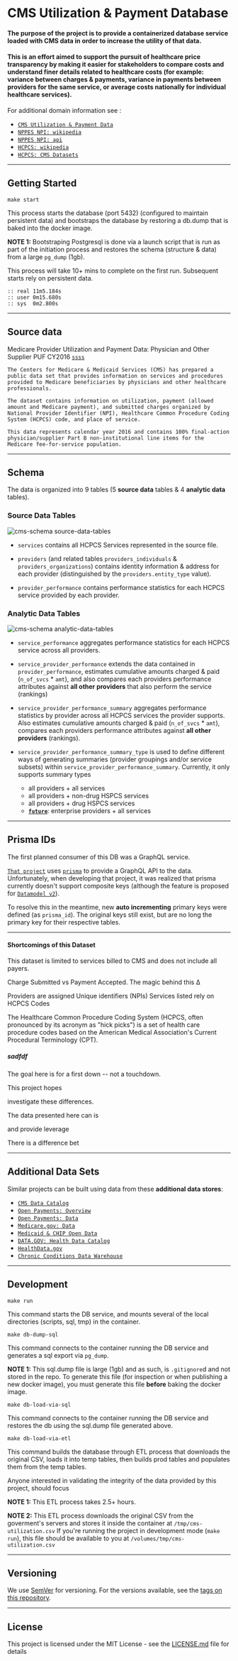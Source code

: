 # CMS Utilization & Payment Database
#### The purpose of the project is to provide a containerized database service loaded with CMS data in order to increase the utility of that data.

#### This is an effort aimed to support the pursuit of healthcare price transparency by making it easier for stakeholders to compare costs and understand finer details related to healthcare costs (for example: variance between charges & payments, variance in payments between providers for the same service, or average costs nationally for individual healthcare services).


For additional domain information see :
- [`CMS Utilization & Payment Data`](https://data.cms.gov/Medicare-Physician-Supplier/Medicare-Provider-Utilization-and-Payment-Data-Phy/utc4-f9xp/data)
- [`NPPES NPI: wikipedia`](https://en.wikipedia.org/wiki/National_Provider_Identifier)
- [`NPPES NPI: api`](https://npiregistry.cms.hhs.gov/)
- [`HCPCS: wikipedia`](https://en.wikipedia.org/wiki/Healthcare_Common_Procedure_Coding_System)
- [`HCPCS: CMS Datasets`](https://www.cms.gov/Medicare/Coding/HCPCSReleaseCodeSets/Alpha-Numeric-HCPCS.html)

---










## Getting Started

```
make start
```

This process starts the database (port 5432) (configured to maintain persistent data) and bootstraps the database by restoring a db.dump that is baked into the docker image.

**NOTE 1:** Bootstraping Postgresql is done via a launch script that is run as part of the initiation process and restores the schema (structure & data) from a large `pg_dump` (1gb).

This process will take 10+ mins to complete on the first run. Subsequent starts rely on persistent data.

	:: real	11m5.184s
	:: user	0m15.680s
	:: sys	0m2.800s


---


## Source data


Medicare Provider Utilization and Payment Data: Physician and Other Supplier PUF CY2016
[`ssss`](https://data.cms.gov/Medicare-Physician-Supplier/Medicare-Provider-Utilization-and-Payment-Data-Phy/utc4-f9xp/data)
```
The Centers for Medicare & Medicaid Services (CMS) has prepared a public data set that provides information on services and procedures provided to Medicare beneficiaries by physicians and other healthcare professionals.

The dataset contains information on utilization, payment (allowed amount and Medicare payment), and submitted charges organized by National Provider Identifier (NPI), Healthcare Common Procedure Coding System (HCPCS) code, and place of service.

This data represents calendar year 2016 and contains 100% final-action physician/supplier Part B non-institutional line items for the Medicare fee-for-service population.
```



---

## Schema

The data is organized into 9 tables (5 **source data** tables & 4 **analytic data** tables).

### Source Data Tables

![cms-schema source-data-tables](assets/img/readme/cms_schema_source_data.png "CMS Schema | Tables based on .CSV Source Data")

- `services` contains all HCPCS Services represented in the source file.

- `providers` (and related tables `providers_individuals` & `providers_organizations`) contains identity information & address for each provider (distinguished by the `providers.entity_type` value).

- `provider_performance` contains performance statistics for each HCPCS service provided by each provider.

### Analytic Data Tables

![cms-schema analytic-data-tables](assets/img/readme/cms_schema_analytic_data.png "CMS Schema | Tables based on .CSV Source Data")

- `service_performance` aggregates performance statistics for each HCPCS service across all providers.

- `service_provider_performance` extends the data contained in `provider_performance`, estimates cumulative amounts charged & paid (`n_of_svcs` * `amt`), and also compares each providers performance attributes against **all other providers** that also perform the service (rankings)

- `service_provider_performance_summary` aggregates performance statistics by provider across all HCPCS services the provider supports. Also estimates cumulative amounts charged & paid (`n_of_svcs` * `amt`), compares each providers performance attributes against **all other providers** (rankings).

- `service_provider_performance_summary_type` is used to define different ways of generating summaries (provider groupings and/or service subsets) within `service_provider_performance_summary`.
Currently, it only supports summary types
    - all providers + all services
    - all providers + non-drug HSPCS services
    - all providers + drug HSPCS services
    - [**`future`**](https://github.com/sudowing/cms-utilization-db/issues/1): enterprise providers + all services

---

## Prisma IDs

The first planned consumer of this DB was a GraphQL service.

[`That project`](https://github.com/sudowing/cms-utilization-graphql) uses [`prisma`](https://github.com/prisma/prisma) to provide a GraphQL API to the data. Unfortunately, when developing that project, it was realized that prisma currently doesn't support composite keys (although the feature is proposed for [`Datamodel v2`](https://github.com/prisma/prisma/issues/3405)).

To resolve this in the meantime, new **auto incrementing** primary keys were defined (as `prisma_id`). The original keys still exist, but are no long the primary key for their respective tables.

---



#### Shortcomings of this Dataset

This dataset is limited to services billed to CMS and does not include all payers.

Charge Submitted vs Payment Accepted.
The magic behind this Δ

Providers are assigned Unique identifiers (NPIs)
Services listed rely on HCPCS Codes

The Healthcare Common Procedure Coding System (HCPCS, often pronounced by its acronym as "hick picks") is a set of health care procedure codes based on the American Medical Association's Current Procedural Terminology (CPT).

##### sadfdf

The goal here is for a first down -- not a touchdown.

This project  hopes 

 investigate these differences.

The data presented here can is 

 and provide leverage 

There is a difference bet



---

## Additional Data Sets

Similar projects can be built using data from these **additional data stores**:
- [`CMS Data Catalog`](https://data.cms.gov/)
- [`Open Payments: Overview`](https://www.cms.gov/openpayments/)
- [`Open Payments: Data`](https://openpaymentsdata.cms.gov/)
- [`Medicare.gov: Data`](https://data.medicare.gov/)
- [`Medicaid & CHIP Open Data`](https://data.medicaid.gov/)
- [`DATA.GOV: Health Data Catalog`](https://catalog.data.gov/dataset?_organization_limit=0&organization=hhs-gov#topic=health_navigation)
- [`HealthData.gov`](https://healthdata.gov/)
- [`Chronic Conditions Data Warehouse`](https://www.ccwdata.org/web/guest/home)

---




## Development

```
make run
```

This command starts the DB service, and mounts several of the local directories (scripts, sql, tmp) in the container.



```
make db-dump-sql
```

This command connects to the container running the DB service and generates a sql export via `pg_dump`.


**NOTE 1:** This sql.dump file is large (1gb) and as such, is `.gitignore`d and not stored in the repo. To generate this file (for inspection or when publishing a new docker image), you must generate this file **before** baking the docker image.

```
make db-load-via-sql
```

This command connects to the container running the DB service and restores the db using the sql.dump file generated above.

```
make db-load-via-etl
```

This command builds the database through ETL process that downloads the original CSV, loads it into temp tables, then builds prod tables and populates them from the temp tables. 

Anyone interested in validating the integrity of the data provided by this project, should focus 

**NOTE 1:** This ETL process takes 2.5+ hours.

**NOTE 2:** This ETL process downloads the original CSV from the goverment's servers and stores it inside the container at `/tmp/cms-utilization.csv`
If you're running the project in development mode (`make run`), this file should be available to you at `/volumes/tmp/cms-utilization.csv` 


---

## Versioning

We use [SemVer](http://semver.org/) for versioning. For the versions available, see the [tags on this repository](https://github.com/sudowing/cms-utilization-db/tags). 

---

## License

This project is licensed under the MIT License - see the [LICENSE.md](LICENSE.md) file for details